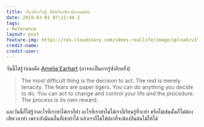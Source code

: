 ```yaml
---
title: เรื่องที่เราไม่รู้ ก็คือเรื่องที่เราต้องยอมรับ
date: 2019-03-01 07:21:48 Z
tags:
- Reference
layout: post
feature-img: https://res.cloudinary.com/sdees-reallife/image/upload/v1551425538/earhart005-banner.jpg
credit-name: 
credit-user: 
---
```


วันนี้ได้รู้ว่าเธอคือ [Amelia Earhart](https://www.ameliaearhart.com/) (อาจจะเป็นการรู้ซ้ำอีกครั้ง)

> The most difficult thing is the decision to act. The rest is merely tenacity. The fears are paper tigers. You can do anything you decide to do. You can act to change and control your life and the procedure. The process is its own reward.

และวันนี้ก็ได้รู้ว่าอะไรที่เราทำได้เราก็ทำ อะไรที่เราทำไม่ได้เราก็เรียนรู้ที่จะทำ หรือไม่เช่นนั้นก็ไม่ต้องเสียเวลาทำ เพราะยังมีคนอื่นที่เขาทำได้ แล้วเราก็ไม่ใช่ปลาที่จะต้องปีนต้นไม้ให้ได้
